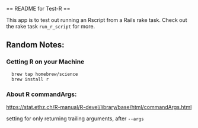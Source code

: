 == README for Test-R ==

This app is to test out running an Rscript from a Rails rake task. Check out the rake task `run_r_script` for more.

## Random Notes:

### Getting R on your Machine

```
  brew tap homebrew/science
  brew install r
```

### About R commandArgs:
 https://stat.ethz.ch/R-manual/R-devel/library/base/html/commandArgs.html

 setting for only returning trailing arguments, after `--args`
